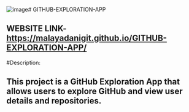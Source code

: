 ![image](https://github.com/malayadaniGIT/GITHUB-EXPLORATION-APP/assets/109133343/ba5a7729-5b2c-4d18-92a6-5e8f506423a6)# GITHUB-EXPLORATION-APP
## WEBSITE LINK-https://malayadanigit.github.io/GITHUB-EXPLORATION-APP/
#Description:
## This project is a GitHub Exploration App that allows users to explore GitHub and view user details and repositories.
